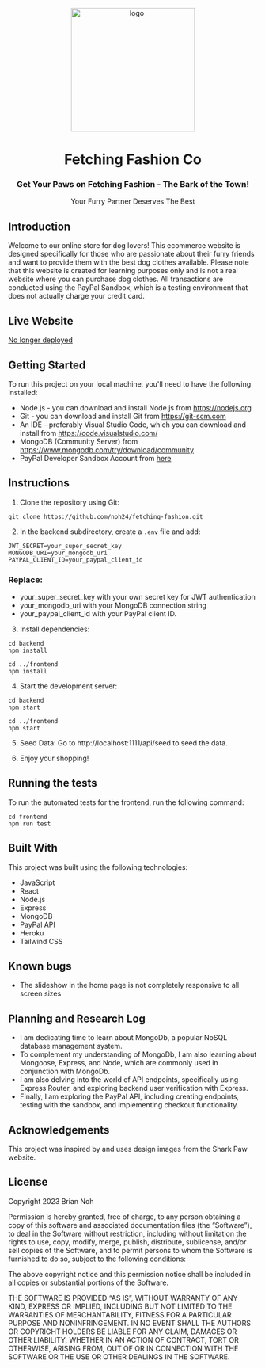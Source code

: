 <p align=center>
    <img src='./frontend/public/images/fetching-fashion-logo.png' alt='logo' width="250px">
    <h1 align=center>Fetching Fashion Co</h1>
    <h3 align=center>Get Your Paws on Fetching Fashion - The Bark of the Town!</h3>
    <p align=center>Your Furry Partner Deserves The Best</p>
</p>

## Introduction 
Welcome to our online store for dog lovers! This ecommerce website is designed specifically for those who are passionate about their furry friends and want to provide them with the best dog clothes available. Please note that this website is created for learning purposes only and is not a real website where you can purchase dog clothes. All transactions are conducted using the PayPal Sandbox, which is a testing environment that does not actually charge your credit card.

## Live Website
[No longer deployed](https://fetching-fashion.herokuapp.com/)

## Getting Started

To run this project on your local machine, you'll need to have the following installed:

- Node.js - you can download and install Node.js from https://nodejs.org
- Git - you can download and install Git from https://git-scm.com
- An IDE - preferably Visual Studio Code, which you can download and install from https://code.visualstudio.com/
- MongoDB (Community Server) from https://www.mongodb.com/try/download/community
- PayPal Developer Sandbox Account from [here](https://www.paypal.com/signin?returnUri=https%3A%2F%2Fdeveloper.paypal.com%2Fdeveloper%2Fapplications&intent=developer&ctxId=uldc1d9feecfe54840970a4988484c045d)

## Instructions

1. Clone the repository using Git:

```
git clone https://github.com/noh24/fetching-fashion.git
```
2. In the backend subdirectory, create a `.env` file and add:

```
JWT_SECRET=your_super_secret_key
MONGODB_URI=your_mongodb_uri
PAYPAL_CLIENT_ID=your_paypal_client_id
```
### Replace:
 * your_super_secret_key with your own secret key for JWT authentication
 * your_mongodb_uri with your MongoDB connection string
 * your_paypal_client_id with your PayPal client ID.   

  
3. Install dependencies:

```
cd backend
npm install

cd ../frontend
npm install
```

4. Start the development server:

```
cd backend
npm start

cd ../frontend
npm start
```

5. Seed Data:
Go to http://localhost:1111/api/seed to seed the data.

6. Enjoy your shopping! 

## Running the tests

To run the automated tests for the frontend, run the following command:

```
cd frontend
npm run test
```

## Built With

This project was built using the following technologies:

- JavaScript
- React
- Node.js
- Express
- MongoDB
- PayPal API
- Heroku
- Tailwind CSS

## Known bugs

- The slideshow in the home page is not completely responsive to all screen sizes

## Planning and Research Log

- I am dedicating time to learn about MongoDb, a popular NoSQL database management system.
- To complement my understanding of MongoDb, I am also learning about Mongoose, Express, and Node, which are commonly used in conjunction with MongoDb.
- I am also delving into the world of API endpoints, specifically using Express Router, and exploring backend user verification with Express. 
- Finally, I am exploring the PayPal API, including creating endpoints, testing with the sandbox, and implementing checkout functionality.

## Acknowledgements

This project was inspired by and uses design images from the Shark Paw website.

## License

Copyright 2023 Brian Noh

Permission is hereby granted, free of charge, to any person obtaining a copy of this software and associated documentation files (the “Software”), to deal in the Software without restriction, including without limitation the rights to use, copy, modify, merge, publish, distribute, sublicense, and/or sell copies of the Software, and to permit persons to whom the Software is furnished to do so, subject to the following conditions:

The above copyright notice and this permission notice shall be included in all copies or substantial portions of the Software.

THE SOFTWARE IS PROVIDED “AS IS”, WITHOUT WARRANTY OF ANY KIND, EXPRESS OR IMPLIED, INCLUDING BUT NOT LIMITED TO THE WARRANTIES OF MERCHANTABILITY, FITNESS FOR A PARTICULAR PURPOSE AND NONINFRINGEMENT. IN NO EVENT SHALL THE AUTHORS OR COPYRIGHT HOLDERS BE LIABLE FOR ANY CLAIM, DAMAGES OR OTHER LIABILITY, WHETHER IN AN ACTION OF CONTRACT, TORT OR OTHERWISE, ARISING FROM, OUT OF OR IN CONNECTION WITH THE SOFTWARE OR THE USE OR OTHER DEALINGS IN THE SOFTWARE.

